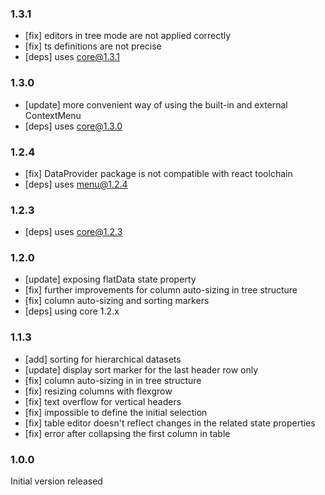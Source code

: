 ### 1.3.1

-   [fix] editors in tree mode are not applied correctly
-   [fix] ts definitions are not precise
-   [deps] uses core@1.3.1

### 1.3.0

-   [update] more convenient way of using the built-in and external ContextMenu
-   [deps] uses core@1.3.0

### 1.2.4

-   [fix] DataProvider package is not compatible with react toolchain
-   [deps] uses menu@1.2.4

### 1.2.3

-   [deps] uses core@1.2.3

### 1.2.0

-   [update] exposing flatData state property
-   [fix] further improvements for column auto-sizing in tree structure
-   [fix] column auto-sizing and sorting markers
-   [deps] using core 1.2.x

### 1.1.3

-   [add] sorting for hierarchical datasets
-   [update] display sort marker for the last header row only
-   [fix] column auto-sizing in in tree structure
-   [fix] resizing columns with flexgrow
-   [fix] text overflow for vertical headers
-   [fix] impossible to define the initial selection
-   [fix] table editor doesn't reflect changes in the related state properties
-   [fix] error after collapsing the first column in table

### 1.0.0

Initial version released
